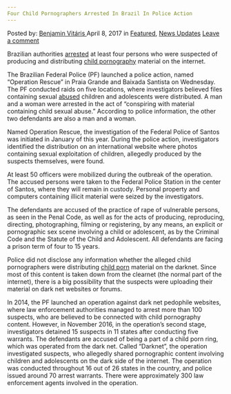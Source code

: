 ```yaml
---
Four Child Pornographers Arrested In Brazil In Police Action
---
```

<article class="post-listing post-19076 post type-post status-publish format-standard has-post-thumbnail hentry  tag-action tag-brazil tag-child tag-police tag-pornographers">
    <div class="post-inner">
        <span>Posted by: <a href="https://www.deepdotweb.com/author/benjaminvi/" title="">Benjamin Vitáris </a></span>
    <span>April 8, 2017</span>
    <span>in <a href="https://www.deepdotweb.com/category/deepdot-news/" rel="category tag">Featured</a>, <a href="https://www.deepdotweb.com/category/news-updates/" rel="category tag">News Updates</a></span>
    <span><a href="https://www.deepdotweb.com/2017/04/08/four-child-pornographers-arrested-brazil-police-action/#respond">Leave a comment</a></span>
    </p>
    <div class="clear"></div>
    <div class="entry">
    <p>Brazilian authorities <a href="https://www.bemparana.com.br/noticia/493811/quatro-suspeitos-de-compartilhar-pornografia-infantil-sao-presos-em-praia-grande">arrested</a> at least four persons who were suspected of producing and distributing <a href="https://www.deepdotweb.com/tag/pornography/">child pornography</a> material on the internet.</p>
    <p>The Brazilian Federal Police (PF) launched a police action, named “Operation Rescue” in Praia Grande and Baixada Santista on Wednesday. The PF conducted raids on five locations, where investigators believed files containing sexual <a href="https://www.deepdotweb.com/tag/abuse/">abused</a> children and adolescents were distributed. A man and a woman were arrested in the act of “conspiring with material containing child sexual abuse.” According to police information, the other two defendants are also a man and a woman.</p>
    <p>Named Operation Rescue, the investigation of the Federal Police of Santos was initiated in January of this year. During the police action, investigators identified the distribution on an international website where photos containing sexual exploitation of children, allegedly produced by the suspects themselves, were found.</p>
    <p>At least 50 officers were mobilized during the outbreak of the operation. The accused persons were taken to the Federal Police Station in the center of Santos, where they will remain in custody. Personal property and computers containing illicit material were seized by the investigators.</p>
    <p>The defendants are accused of the practice of rape of vulnerable persons, as seen in the Penal Code, as well as for the acts of producing, reproducing, directing, photographing, filming or registering, by any means, an explicit or pornographic sex scene involving a child or adolescent, as by the Criminal Code and the Statute of the Child and Adolescent. All defendants are facing a prison term of four to 15 years.</p>
    <p>Police did not disclose any information whether the alleged child pornographers were distributing <a href="https://www.deepdotweb.com/tag/porn/">child porn</a> material on the darknet. Since most of this content is taken down from the clearnet (the normal part of the internet), there is a big possibility that the suspects were uploading their material on dark net websites or forums.</p>
    <p><a id="post-19076-_gjdgxs"></a> In 2014, the PF launched an operation against dark net pedophile websites, where law enforcement authorities managed to arrest more than 100 suspects, who are believed to be connected with child pornography content. However, in November 2016, in the operation’s second stage, investigators detained 15 suspects in 11 states after conducting five warrants. The defendants are accused of being a part of a child porn ring, which was operated from the dark net. Called “Darknet”, the operation investigated suspects, who allegedly shared pornographic content involving children and adolescents on the dark side of the internet. The operation was conducted throughout 16 out of 26 states in the country, and police issued around 70 arrest warrants. There were approximately 300 law enforcement agents involved in the operation.</p>
    </div>
    <span style="display:none"><a href="https://www.deepdotweb.com/tag/action/" rel="tag">action</a> <a href="https://www.deepdotweb.com/tag/arrested/" rel="tag">arrested</a> <a href="https://www.deepdotweb.com/tag/brazil/" rel="tag">brazil</a> <a href="https://www.deepdotweb.com/tag/child/" rel="tag">child</a> <a href="https://www.deepdotweb.com/tag/police/" rel="tag">police</a> <a href="https://www.deepdotweb.com/tag/pornographers/" rel="tag">pornographers</a></span> <span style="display:none" class="updated">2017-04-08</span>
    <div style="display:none" class="vcard author" itemprop="author" itemscope itemtype="http://schema.org/Person"><strong class="fn" itemprop="name"><a href="https://www.deepdotweb.com/author/benjaminvi/" title="Posts by Benjamin Vitáris" rel="author">Benjamin Vitáris</a></strong></div>
    </div>
</article>

